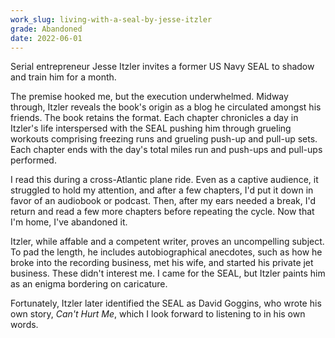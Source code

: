 ```yaml
---
work_slug: living-with-a-seal-by-jesse-itzler
grade: Abandoned
date: 2022-06-01
---
```


Serial entrepreneur Jesse Itzler invites a former US Navy SEAL to shadow and train him for a month.

<!-- end -->

The premise hooked me, but the execution underwhelmed. Midway through, Itzler reveals the book's origin as a blog he circulated amongst his friends. The book retains the format. Each chapter chronicles a day in Itzler's life interspersed with the SEAL pushing him through grueling workouts comprising freezing runs and grueling push-up and pull-up sets. Each chapter ends with the day's total miles run and push-ups and pull-ups performed.

I read this during a cross-Atlantic plane ride. Even as a captive audience, it struggled to hold my attention, and after a few chapters, I'd put it down in favor of an audiobook or podcast. Then, after my ears needed a break, I'd return and read a few more chapters before repeating the cycle. Now that I'm home, I've abandoned it.

Itzler, while affable and a competent writer, proves an uncompelling subject. To pad the length, he includes autobiographical anecdotes, such as how he broke into the recording business, met his wife, and started his private jet business. These didn't interest me. I came for the SEAL, but Itzler paints him as an enigma bordering on caricature.

Fortunately, Itzler later identified the SEAL as David Goggins, who wrote his own story, <span data-work-slug="cant-hurt-me-by-david-goggins">_Can't Hurt Me_</span>, which I look forward to listening to in his own words.
